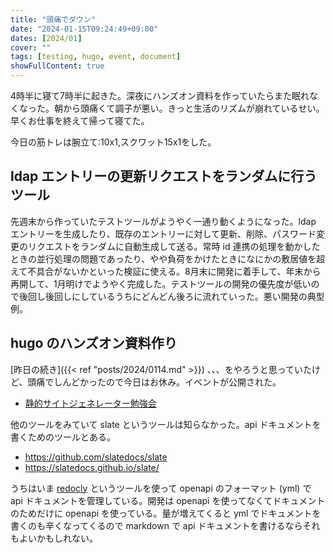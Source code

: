 ```yaml
---
title: "頭痛でダウン"
date: "2024-01-15T09:24:49+09:00"
dates: [2024/01]
cover: ""
tags: [testing, hugo, event, document]
showFullContent: true
---
```


4時半に寝て7時半に起きた。深夜にハンズオン資料を作っていたらまた眠れなくなった。朝から頭痛くて調子が悪い。きっと生活のリズムが崩れているせい。早くお仕事を終えて帰って寝てた。

今日の筋トレは腕立て:10x1,スクワット15x1をした。

## ldap エントリーの更新リクエストをランダムに行うツール

先週末から作っていたテストツールがようやく一通り動くようになった。ldap エントリーを生成したり、既存のエントリーに対して更新、削除、パスワード変更のリクエストをランダムに自動生成して送る。常時 id 連携の処理を動かしたときの並行処理の問題であったり、やや負荷をかけたときになにかの敷居値を超えて不具合がないかといった検証に使える。8月末に開発に着手して、年末から再開して、1月明けでようやく完成した。テストツールの開発の優先度が低いので後回し後回しにしているうちにどんどん後ろに流れていった。悪い開発の典型例。

## hugo のハンズオン資料作り

[昨日の続き]({{< ref "posts/2024/0114.md" >}}) 、、、をやろうと思っていたけど、頭痛でしんどかったので今日はお休み。イベントが公開された。

* [静的サイトジェネレーター勉強会](https://fin-py.connpass.com/event/307453/)

他のツールをみていて slate というツールは知らなかった。api ドキュメントを書くためのツールとある。

* https://github.com/slatedocs/slate
* https://slatedocs.github.io/slate/

うちはいま [redocly](https://redocly.com/) というツールを使って openapi のフォーマット (yml) で api ドキュメントを管理している。開発は openapi を使ってなくてドキュメントのためだけに openapi を使っている。量が増えてくると yml でドキュメントを書くのも辛くなってくるので markdown で api ドキュメントを書けるならそれもよいかもしれない。

